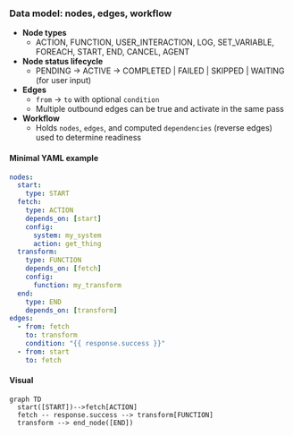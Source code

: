 ### Data model: nodes, edges, workflow

- **Node types**
  - ACTION, FUNCTION, USER_INTERACTION, LOG, SET_VARIABLE, FOREACH, START, END, CANCEL, AGENT
- **Node status lifecycle**
  - PENDING → ACTIVE → COMPLETED | FAILED | SKIPPED | WAITING (for user input)
- **Edges**
  - `from` → `to` with optional `condition`
  - Multiple outbound edges can be true and activate in the same pass
- **Workflow**
  - Holds `nodes`, `edges`, and computed `dependencies` (reverse edges) used to determine readiness

#### Minimal YAML example
```yaml
nodes:
  start:
    type: START
  fetch:
    type: ACTION
    depends_on: [start]
    config:
      system: my_system
      action: get_thing
  transform:
    type: FUNCTION
    depends_on: [fetch]
    config:
      function: my_transform
  end:
    type: END
    depends_on: [transform]
edges:
  - from: fetch
    to: transform
    condition: "{{ response.success }}"
  - from: start
    to: fetch
```

#### Visual
```mermaid
graph TD
  start([START])-->fetch[ACTION]
  fetch -- response.success --> transform[FUNCTION]
  transform --> end_node([END])
```
